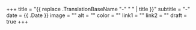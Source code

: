 +++
title = "{{ replace .TranslationBaseName "-" " " | title }}"
subtitle = "-"
date = {{ .Date }}
image = ""
alt = ""
color = ""
link1 = ""
link2 = ""
draft = true
+++
